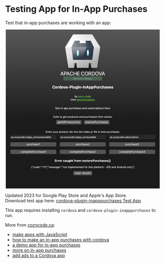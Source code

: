 # Testing App for In-App Purchases

Test that in-app purchases are working with an app:
<p align="center">
<img src="https://github.com/cozycodegh/cozycode.ca/raw/main/pics/browser_test.png" alt="" width="500" align="center" />
</p>

Updated 2023 for Google Play Store and Apple's App Store. <br/>
Download test app here: [cordova-plugin-inapppurchases Test App](https://github.com/cozycodegh/cordova-plugin-inapppurchases_TESTAPP)

This app requires installing `cordova` and `cordova-plugin-inapppurchases` to run.

More from [cozycode.ca](https://cozycode.ca):  
  * [make apps with JavaScript](https://cozycode.ca/post?pon=make-an-app-with-cordova)
  * [how to make an in-app purchases with cordova](https://cozycode.ca/post?pon=cordova-plugin-inapppurchases)
  * [a demo app for in-app purchases](https://cozycode.ca/post?pon=cordova-plugin-inapppurchases-DEMO-APP)
  * [more on in-app purchases](https://cozycode.ca/post?pon=cordova-plugin-inapppurchases-backupreadme)
  * [add ads to a Cordova app](https://cozycode.ca/post?pon=cordova-plugin-ads)
